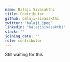 ```yaml
---
name: Balaji Sivasakthi
title: Contributor
github: balaji-sivasakthi
twitter: "balaji_jpeg"
linkedin: "balajisivasakthi"
slack: ""
joining_date: ""
role: contributor
---
```


Still waiting for this
